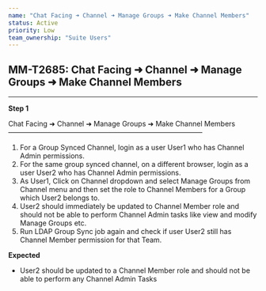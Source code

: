 ```yaml
---
name: "Chat Facing ➜ Channel ➜ Manage Groups ➜ Make Channel Members"
status: Active
priority: Low
team_ownership: "Suite Users"
---
```


## MM-T2685: Chat Facing ➜ Channel ➜ Manage Groups ➜ Make Channel Members

---

**Step 1**

Chat Facing ➜ Channel ➜ Manage Groups ➜ Make Channel Members\
————————————————————————————

1. For a Group Synced Channel, login as a user User1 who has Channel Admin permissions.
2. For the same group synced channel, on a different browser, login as a user User2 who has Channel Admin permissions.
3. As User1, Click on Channel dropdown and select Manage Groups from Channel menu and then set the role to Channel Members for a Group which User2 belongs to.
4. User2 should immediately be updated to Channel Member role and should not be able to perform Channel Admin tasks like view and modify Manage Groups etc.
5. Run LDAP Group Sync job again and check if user User2 still has Channel Member permission for that Team.

**Expected**

- User2 should be updated to a Channel Member role and should not be able to perform any Channel Admin Tasks
